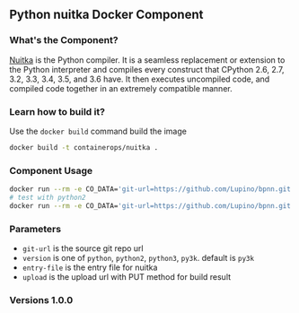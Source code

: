 ## Python nuitka Docker Component

### What's the Component?
[Nuitka](https://github.com/kayhayen/Nuitka) is the Python compiler.
It is a seamless replacement or extension to the Python interpreter and compiles every construct that CPython 2.6, 2.7, 3.2, 3.3, 3.4, 3.5, and 3.6 have.
It then executes uncompiled code, and compiled code together in an extremely compatible manner.

### Learn how to build it?
Use the `docker build` command build the image
```bash
docker build -t containerops/nuitka .
```

### Component Usage
```bash
docker run --rm -e CO_DATA='git-url=https://github.com/Lupino/bpnn.git entry-file=bpnn.py upload=https://hub.opshub.sh/binary/v1/containerops/component/binary/v0.1/nuitka' containerops/nuitka
# test with python2
docker run --rm -e CO_DATA='git-url=https://github.com/Lupino/bpnn.git entry-file=bpnn.py upload=https://hub.opshub.sh/binary/v1/containerops/component/binary/v0.1/nuitka version=python' containerops/nuitka
```

### Parameters
- `git-url` is the source git repo url
- `version` is one of `python`, `python2`, `python3`, `py3k`.  default is `py3k`
- `entry-file` is the entry file for nuitka
- `upload` is the upload url with PUT method for build result

### Versions 1.0.0
